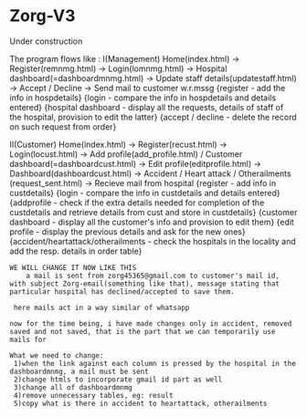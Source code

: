 # Zorg-V3
Under construction

The program flows like :
I(Management)
Home(index.html) -> Register(remnmg.html) -> Login(lomnmg.html) -> Hospital dashboard(=dashboardmnmg.html) -> Update staff details(updatestaff.html) -> Accept / Decline -> Send mail to customer w.r.mssg
{register - add the info in hospdetails}
{login - compare the info in hospdetails and details entered}
{hospital dashboard - display all the requests, details of staff of the hospital, provision to edit the latter}
{accept / decline - delete the record on such request from order}

II(Customer)
Home(index.html) -> Register(recust.html) -> Login(locust.html) -> Add profile(add_profile.html) / Customer dashboard(=dashboardcust.html) -> Edit profile(editprofile.html) -> Dashboard(dashboardcust.html) -> Accident / Heart attack / Otherailments (request_sent.html) -> Recieve mail from hospital
{register - add info in custdetails}
{login - compare the info in custdetails and details entered}
{addprofile - check if the extra details needed for completion of the custdetails and retrieve details from cust and store in custdetails}
{customer dashboard - display all the customer's info and provision to edit them}
{edit profile - display the previous details and ask for the new ones}
{accident/heartattack/otherailments - check the hospitals in the locality and add the resp. details in order table}


    WE WILL CHANGE IT NOW LIKE THIS
        a mail is sent from zorg45365@gmail.com to customer's mail id, with subject Zorg-email(something like that), message stating that particular hospital has declined/accepted to save them.

     here mails act in a way similar of whatsapp

    now for the time being, i have made changes only in accident, removed saved and not saved, that is the part that we can temporarily use mails for

    What we need to change:
     1)when the link against each column is pressed by the hospital in the dashboardmnmg, a mail must be sent
     2)change htmls to incorporate gmail id part as well
     3)change all of dashboardmnmg
     4)remove unnecessary tables, eg: result
     5)copy what is there in accident to heartattack, otherailments
